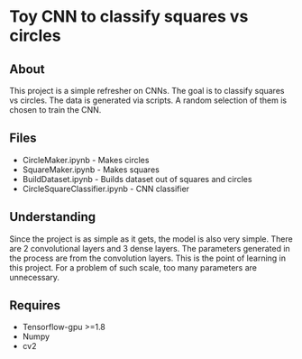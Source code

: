 # Toy CNN to classify squares vs circles

## About
This project is a simple refresher on CNNs. The goal is to classify squares vs circles. The data is generated via scripts. A random selection of them is chosen to train the CNN.

## Files 
 + CircleMaker.ipynb - Makes circles
 + SquareMaker.ipynb - Makes squares
 + BuildDataset.ipynb - Builds dataset out of squares and circles
 + CircleSquareClassifier.ipynb - CNN classifier
 
## Understanding
Since the project is as simple as it gets, the model is also very simple. There are 2 convolutional layers and 3 dense layers. The parameters generated in the process are from the convolution layers. This is the point of learning in this project. For a problem of such scale, too many parameters are unnecessary.

## Requires
 + Tensorflow-gpu >=1.8
 + Numpy
 + cv2